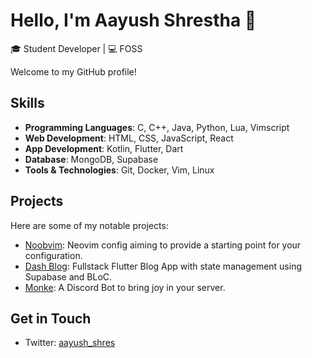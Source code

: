 # Hello, I'm Aayush Shrestha 👋

🎓 Student Developer | 💻 FOSS

Welcome to my GitHub profile!

## Skills

- **Programming Languages**: C, C++, Java, Python, Lua, Vimscript
- **Web Development**: HTML, CSS, JavaScript, React
- **App Development**: Kotlin, Flutter, Dart
- **Database**: MongoDB, Supabase
- **Tools & Technologies**: Git, Docker, Vim, Linux

## Projects

Here are some of my notable projects:

- [Noobvim](https://github.com/aayushshres/Noobvim): Neovim config aiming to provide a starting point for your configuration.
- [Dash Blog](https://github.com/aayushshres/Blog-App): Fullstack Flutter Blog App with state management using Supabase and BLoC.
- [Monke](https://github.com/aayushshres/Monke-Discord-Bot): A Discord Bot to bring joy in your server.

## Get in Touch

- Twitter: [aayush_shres](https://twitter.com/aayush_shres)
